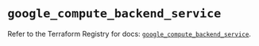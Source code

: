 # `google_compute_backend_service`

Refer to the Terraform Registry for docs: [`google_compute_backend_service`](https://registry.terraform.io/providers/hashicorp/google/6.36.0/docs/resources/compute_backend_service).
